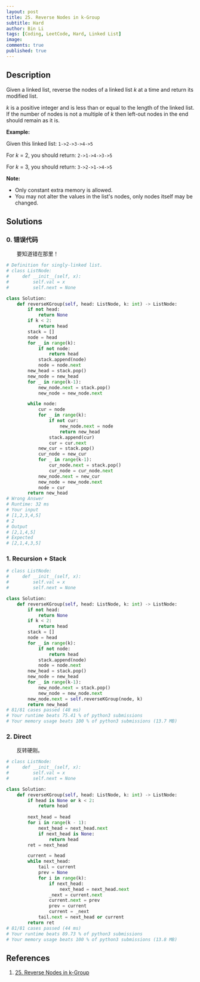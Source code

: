 ```yaml
---
layout: post
title: 25. Reverse Nodes in k-Group
subtitle: Hard
author: Bin Li
tags: [Coding, LeetCode, Hard, Linked List]
image: 
comments: true
published: true
---
```


## Description


Given a linked list, reverse the nodes of a linked list *k* at a time and return its modified list.

*k* is a positive integer and is less than or equal to the length of the linked list. If the number of nodes is not a multiple of *k* then left-out nodes in the end should remain as it is.



**Example:**

Given this linked list: `1->2->3->4->5`

For *k* = 2, you should return: `2->1->4->3->5`

For *k* = 3, you should return: `3->2->1->4->5`

**Note:**

- Only constant extra memory is allowed.
- You may not alter the values in the list's nodes, only nodes itself may be changed.


## Solutions
### 0. 错误代码
　　要知道错在那里！
```python
# Definition for singly-linked list.
# class ListNode:
#     def __init__(self, x):
#         self.val = x
#         self.next = None

class Solution:
    def reverseKGroup(self, head: ListNode, k: int) -> ListNode:
        if not head:
            return None
        if k < 2:
            return head
        stack = []
        node = head
        for _ in range(k):
            if not node:
                return head
            stack.append(node)
            node = node.next
        new_head = stack.pop()
        new_node = new_head
        for _ in range(k-1):
            new_node.next = stack.pop()
            new_node = new_node.next

        while node:
            cur = node
            for _ in range(k):
                if not cur:
                    new_node.next = node
                    return new_head
                stack.append(cur)
                cur = cur.next
            new_cur = stack.pop()
            cur_node = new_cur
            for _ in range(k-1):
                cur_node.next = stack.pop()
                cur_node = cur_node.next
            new_node.next = new_cur
            new_node = new_node.next
            node = cur
        return new_head
# Wrong Answer
# Runtime: 32 ms
# Your input
# [1,2,3,4,5]
# 2
# Output
# [2,1,4,5]
# Expected
# [2,1,4,3,5]
```

### 1. Recursion + Stack

```python
# class ListNode:
#     def __init__(self, x):
#         self.val = x
#         self.next = None

class Solution:
    def reverseKGroup(self, head: ListNode, k: int) -> ListNode:
        if not head:
            return None
        if k < 2:
            return head
        stack = []
        node = head
        for _ in range(k):
            if not node:
                return head
            stack.append(node)
            node = node.next
        new_head = stack.pop()
        new_node = new_head
        for _ in range(k-1):
            new_node.next = stack.pop()
            new_node = new_node.next
        new_node.next = self.reverseKGroup(node, k)
        return new_head
# 81/81 cases passed (48 ms)
# Your runtime beats 75.41 % of python3 submissions
# Your memory usage beats 100 % of python3 submissions (13.7 MB)
```

### 2. Direct
　　反转硬刚。
```python
# class ListNode:
#     def __init__(self, x):
#         self.val = x
#         self.next = None

class Solution:
    def reverseKGroup(self, head: ListNode, k: int) -> ListNode:
        if head is None or k < 2:
            return head
    
        next_head = head
        for i in range(k - 1):
            next_head = next_head.next
            if next_head is None:
                return head
        ret = next_head

        current = head
        while next_head:
            tail = current
            prev = None
            for i in range(k):
                if next_head:
                    next_head = next_head.next
                _next = current.next
                current.next = prev
                prev = current
                current = _next
            tail.next = next_head or current
        return ret
# 81/81 cases passed (44 ms)
# Your runtime beats 89.73 % of python3 submissions
# Your memory usage beats 100 % of python3 submissions (13.8 MB)
```
## References
1. [25. Reverse Nodes in k-Group](https://leetcode.com/problems/reverse-nodes-in-k-group/description/)
